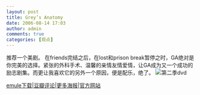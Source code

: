```yaml
---
layout: post
title: Grey’s Anatomy
date: 2006-08-14 17:03
author: admin
comments: true
categories: [观点]
---
```

推荐一个美剧。
在friends完结之后，在lost和prison break暂停之时，GA绝对是你完美的选择。紧张的外科手术、温馨的亲情友情爱情，让GA成为又一个成功的励志剧集。而更让我喜欢它的另外一个原因，便是配乐，绝了。
<img src="http://photo7.yupoo.com/20060814/170703_514837931.jpg" alt="第二季dvd" />

<a href="http://lib.verycd.com/2005/04/13/0000046296.html">emule下载</a>|<a href="http://www.douban.com/subject/1395471/">豆瓣评论</a>|<a href="http://www.yupoo.com/photos/tags/?tag=greys&person=39eced9a0d5e4d4d9a7c8beea8f5d454">更多海报</a>|<a href="http://abc.go.com/primetime/greysanatomy/">官方网站</a>
